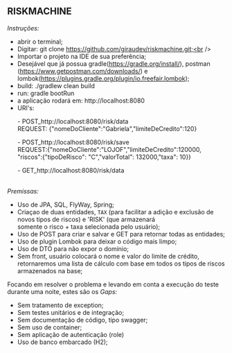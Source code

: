 <h2>RISKMACHINE</h2>

*Instruções:*
- abrir o terminal;<br />
- Digitar: git clone https://github.com/giraudev/riskmachine.git;<br />
- Importar o projeto na IDE de sua preferência;<br />
- Desejável que já possua gradle(<https://gradle.org/install/>), postman (https://www.getpostman.com/downloads/) e <br /> lombok(https://plugins.gradle.org/plugin/io.freefair.lombok);
- build: ./gradlew clean build<br />
- run: gradle bootRun<br />
- a aplicação rodará em: http://localhost:8080
- URl's:
       <p> - POST_http://localhost:8080/risk/data<br />
          REQUEST: {"nomeDoCliente":"Gabriela","limiteDeCredito":120}</p>
       <p> - POST_http://localhost:8080/risk/save<br />
        REQUEST:{"nomeDoCliente":"LOJOF","limiteDeCredito":120000,<br />"riscos":{"tipoDeRisco": "C","valorTotal": 132000,"taxa": 10}}</p>
          - GET_http://localhost:8080/risk/data<br /><br />

*Premissas:*
- Uso de JPA, SQL, FlyWay, Spring;<br />
- Criaçao de duas entidades, `TAX` (para facilitar a adição e exclusão de novos tipos de riscos) e 'RISK' (que armazenará <br />somente o risco + taxa selecionada pelo usuário);<br />
- Uso de POST para criar e salvar e GET para retornar todas as entidades;<br />
- Uso de plugin Lombok para deixar o código mais limpo;<br />
- Uso de DTO para não expor o domínio;<br />
- Sem front, usuário colocará o nome e valor do limite de crédito, retornaremos uma lista de cálculo com base em todos
os tipos de riscos armazenados na base;<br />

Focando em resolver o problema e levando em conta a execução do teste durante uma noite, estes são os *Gaps:*
- Sem tratamento de exception;
- Sem testes unitários e de integração;
- Sem documentação de código, tipo swagger;
- Sem uso de container;
- Sem aplicação de autenticação (role)
- Uso de banco embarcado (H2);
